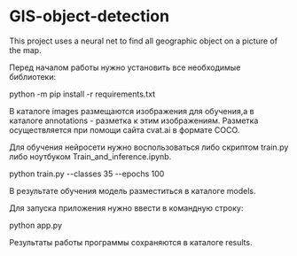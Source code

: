 # GIS-object-detection
This project uses a neural net to find all geographic object on a picture of the map.

Перед началом работы нужно установить все необходимые библиотеки:

python -m pip install -r requirements.txt

В каталоге images размещаются изображения для обучения,а в каталоге annotations - 
разметка к этим изображениям. Разметка осуществляется при помощи сайта cvat.ai в формате COCO.

Для обучения нейросети нужно воспользоваться либо скриптом train.py либо ноутбуком Train_and_inference.ipynb.

python train.py --classes 35 --epochs 100

В результате обучения модель разместиться в каталоге models.

Для запуска приложения нужно ввести в командную строку:

python app.py

Результаты работы программы сохраняются в каталоге results.